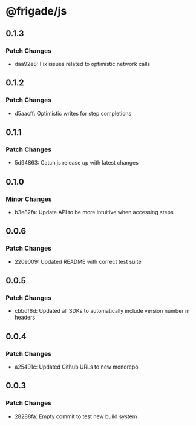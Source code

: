 # @frigade/js

## 0.1.3

### Patch Changes

- daa92e8: Fix issues related to optimistic network calls

## 0.1.2

### Patch Changes

- d5aacff: Optimistic writes for step completions

## 0.1.1

### Patch Changes

- 5d94863: Catch js release up with latest changes

## 0.1.0

### Minor Changes

- b3e82fa: Update API to be more intuitive when accessing steps

## 0.0.6

### Patch Changes

- 220e009: Updated README with correct test suite

## 0.0.5

### Patch Changes

- cbbdf6d: Updated all SDKs to automatically include version number in headers

## 0.0.4

### Patch Changes

- a25491c: Updated Github URLs to new monorepo

## 0.0.3

### Patch Changes

- 28288fa: Empty commit to test new build system
